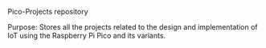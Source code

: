 Pico-Projects repository

Purpose:
	Stores all the projects related to the design and implementation of IoT
	using the Raspberry Pi Pico and its variants.


